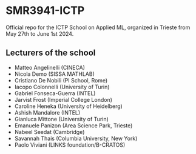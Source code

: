 # SMR3941-ICTP
Official repo for the ICTP School on Applied ML, organized in Trieste from May 27th to June 1st 2024.

## Lecturers of the school

 -  Matteo Angelinelli (CINECA)
 -  Nicola Demo (SISSA MATHLAB)
 -  Cristiano De Nobili (PI School, Rome)
 -  Iacopo Colonnelli (University of Turin)
 -  Gabriel Fonseca-Guerra (INTEL)
 -  Jarvist Frost (Imperial College London)
 -  Caroline Heneka (University of Heidelberg)
 -  Ashish Mandalore (INTEL) 
 -  Gianluca Mittone (University of Turin)
 -  Emanuele Panizon (Area Science Park, Trieste)
 -  Nabeel Seedat (Cambridge)
 -  ​Savannah Thais (Columbia University, New York)
 -  Paolo Viviani (LINKS foundation/B-CRATOS)




